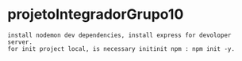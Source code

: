 # projetoIntegradorGrupo10
    install nodemon dev dependencies, install express for devoloper server.
    for init project local, is necessary initinit npm : npm init -y.